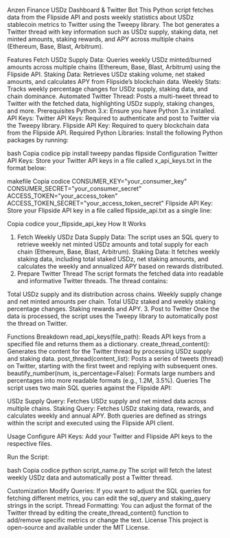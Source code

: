 Anzen Finance USDz Dashboard & Twitter Bot
This Python script fetches data from the Flipside API and posts weekly statistics about USDz stablecoin metrics to Twitter using the Tweepy library. The bot generates a Twitter thread with key information such as USDz supply, staking data, net minted amounts, staking rewards, and APY across multiple chains (Ethereum, Base, Blast, Arbitrum).

Features
Fetch USDz Supply Data: Queries weekly USDz minted/burned amounts across multiple chains (Ethereum, Base, Blast, Arbitrum) using the Flipside API.
Staking Data: Retrieves USDz staking volume, net staked amounts, and calculates APY from Flipside’s blockchain data.
Weekly Stats: Tracks weekly percentage changes for USDz supply, staking data, and chain dominance.
Automated Twitter Thread: Posts a multi-tweet thread to Twitter with the fetched data, highlighting USDz supply, staking changes, and more.
Prerequisites
Python 3.x: Ensure you have Python 3.x installed.
API Keys:
Twitter API Keys: Required to authenticate and post to Twitter via the Tweepy library.
Flipside API Key: Required to query blockchain data from the Flipside API.
Required Python Libraries:
Install the following Python packages by running:

bash
Copia codice
pip install tweepy pandas flipside
Configuration
Twitter API Keys: Store your Twitter API keys in a file called x_api_keys.txt in the format below:

makefile
Copia codice
CONSUMER_KEY="your_consumer_key"
CONSUMER_SECRET="your_consumer_secret"
ACCESS_TOKEN="your_access_token"
ACCESS_TOKEN_SECRET="your_access_token_secret"
Flipside API Key: Store your Flipside API key in a file called flipside_api.txt as a single line:

Copia codice
your_flipside_api_key
How It Works
1. Fetch Weekly USDz Data
Supply Data: The script uses an SQL query to retrieve weekly net minted USDz amounts and total supply for each chain (Ethereum, Base, Blast, Arbitrum).
Staking Data: It fetches weekly staking data, including total staked USDz, net staking amounts, and calculates the weekly and annualized APY based on rewards distributed.
2. Prepare Twitter Thread
The script formats the fetched data into readable and informative Twitter threads. The thread contains:

Total USDz supply and its distribution across chains.
Weekly supply change and net minted amounts per chain.
Total USDz staked and weekly staking percentage changes.
Staking rewards and APY.
3. Post to Twitter
Once the data is processed, the script uses the Tweepy library to automatically post the thread on Twitter.

Functions Breakdown
read_api_keys(file_path): Reads API keys from a specified file and returns them as a dictionary.
create_thread_content(): Generates the content for the Twitter thread by processing USDz supply and staking data.
post_thread(content_list): Posts a series of tweets (thread) on Twitter, starting with the first tweet and replying with subsequent ones.
beautify_number(num, is_percentage=False): Formats large numbers and percentages into more readable formats (e.g., 1.2M, 3.5%).
Queries
The script uses two main SQL queries against the Flipside API:

USDz Supply Query: Fetches USDz supply and net minted data across multiple chains.
Staking Query: Fetches USDz staking data, rewards, and calculates weekly and annual APY.
Both queries are defined as strings within the script and executed using the Flipside API client.

Usage
Configure API Keys: Add your Twitter and Flipside API keys to the respective files.

Run the Script:

bash
Copia codice
python script_name.py
The script will fetch the latest weekly USDz data and automatically post a Twitter thread.

Customization
Modify Queries: If you want to adjust the SQL queries for fetching different metrics, you can edit the sql_query and staking_query strings in the script.
Thread Formatting: You can adjust the format of the Twitter thread by editing the create_thread_content() function to add/remove specific metrics or change the text.
License
This project is open-source and available under the MIT License.
